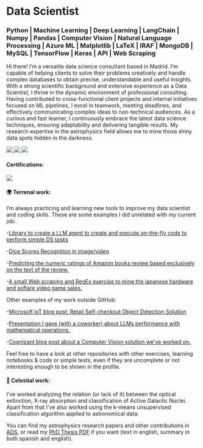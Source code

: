 # Data Scientist
### Python | Machine Learning | Deep Learning | LangChain | Numpy | Pandas | Computer Vision | Natural Language Processing | Azure ML | Matplotlib | LaTeX | IRAF | MongoDB | MySQL | TensorFlow | Keras | API | Web Scraping


Hi there! I’m a versatile data science consultant based in Madrid. I’m capable of helping clients to solve their problems creatively and handle complex databases to obtain precise, understandable and useful insights. With a strong scientific background and extensive experience as a Data Scientist, I thrive in the dynamic environment of professional consulting. Having contributed to cross-functional client projects and internal initiatives focused on ML pipelines, I excel in teamwork, meeting deadlines, and effectively communicating complex ideas to non-technical audiences. As a curious and fast learner, I continuously embrace the latest data science techniques, ensuring adaptability and delivering tangible results. My research expertise in the astrophysics field allows me to mine those shiny data spots hidden in the darkness.

<a href="https://ordovas.github.io/">
<img src="https://img.shields.io/badge/Webpage-ordovas.github.io-purple">
</a>
<a href="https://www.linkedin.com/in/ordovaspascual/">
<img src="https://img.shields.io/badge/LinkedIn-blue?style=flat&logo=linkedin&labelColor=blue">
</a>
<a href="mailto:ordovaspascual@gmail.com">
<img src="https://img.shields.io/badge/Email-red?style=flat&logo=gmail&labelColor=white">
</a>


#### Certifications:


<a href="https://www.credly.com/badges/525826f3-bad4-42b2-a243-043689d96d7d/linked_in">
<img src="https://img.shields.io/badge/Microsoft Azure Fundamentals AZ--900 -blue?style=flat&logo=Microsoft Azure&labelColor=informational">
</a>

#### :earth_africa: Terrenal work:

I’m always practicing and learning new tools to improve my data scientist and coding skills. These are some examples I did unrelated with my current job:

-[Library to create a LLM agent to create and execute on-the-fly code to perform simple DS tasks](https://github.com/ordovas/LazyDSGenerator)

-[Dice Scores Recognition in image/video](https://github.com/ordovas/dice-scores-recognition)

-[Predicting the numeric ratings of Amazon books review based exclusively on the text of the review.](https://github.com/ordovas/amazon_books_reviews)

-[A small Web scraping and RegEx exercise to mine the japanese hardware and softare video game sales.](https://github.com/ordovas/vg_jp_sales)


Other examples of my work outside GitHub:

-[Microsoft IoT blog post: Retail Self-checkout Object Detection Solution](https://techcommunity.microsoft.com/t5/internet-of-things-blog/retail-self-checkout-object-detection-solution-using-azure/ba-p/3072914)

-[Presentation I gave (with a coworker) about LLMs performance with mathematical operations.](https://www.youtube.com/live/KaiTZIsTBYk?si=fusV0_Osfi5NkrTR&t=4042)

-[Cognizant blog post about a Computer Vision solution we've worked on.](https://www.cognizant.com/no/en/insights/blog/articles/from-personnel-based-operations-to-ai-driven-automated-maintenance)


Feel free to have a look at other repositories with other exercises, learning notebooks & code or simple tests, even if they are uncomplete or not interesting enough to be shown in the profile.

#### :milky_way: Celestial work:

I've worked analyzing the relation (or lack of it) between the optical extinction, X-ray absorption and classification of Active Galactic Nuclei. Apart from that I've also worked using the k-means unsupervised classification algorithm applied to astronomical data. 


You can find my astrophysics research papers and other contributions in [ADS](https://ui.adsabs.harvard.edu/search/q=orcid%3A0000-0002-1993-0334&sort=date%20desc%2C%20bibcode%20desc&p_=0), or read my [PhD Thesis PDF](https://repositorio.unican.es/xmlui/bitstream/handle/10902/18024/Tesis%20IOP.pdf?sequence=1&isAllowed=y) if you want (text in english, summary in both spanish and english). 


<!--
**nachordo/nachordo** is a ✨ _special_ ✨ repository because its `README.md` (this file) appears on your GitHub profile.

Here are some ideas to get you started:

- 🔭 I’m currently working on ...
- 🌱 I’m currently learning ...
- 👯 I’m looking to collaborate on ...
- 🤔 I’m looking for help with ...
- 💬 Ask me about ...
- 📫 How to reach me: ...
- 😄 Pronouns: ...
- ⚡ Fun fact: ...
![Woof!](https://media1.tenor.com/images/e0b498f19a6226936e036a521c5cc1b3/tenor.gif?itemid=4836338)


-->
